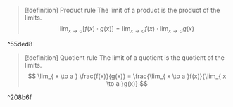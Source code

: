 
> [!definition] Product rule
> The limit of a product is the product of the limits. 
> $$
> \lim_{ x \to a } \left[f(x)\cdot g(x)\right] = \lim_{ x \to a } f(x) \cdot \lim_{ x \to a } g(x)
> $$

^55ded8

> [!definition] Quotient rule
> The limit of a quotient is the quotient of the limits. 
> $$
> \lim_{ x \to a } \frac{f(x)}{g(x)} = \frac{\lim_{ x \to a }f(x)}{\lim_{ x \to a }g(x)}
> $$

^208b6f

